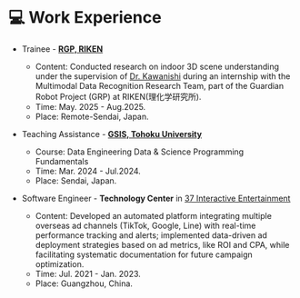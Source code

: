 # 💻 Work Experience
* Trainee - [**RGP, RIKEN**](https://grp.riken.jp/en/labs/multimodal_data_recognition/)
  * Content: Conducted research on indoor 3D scene understanding under the supervision of [Dr. Kawanishi](https://yasutomo57jp.github.io/) during an internship with the Multimodal Data Recognition Research Team, part of the Guardian Robot Project (GRP) at RIKEN(理化学研究所).
  * Time: May. 2025 - Aug.2025.
  * Place: Remote-Sendai, Japan.


* Teaching Assistance - [**GSIS, Tohoku University**](https://www.is.tohoku.ac.jp/en/)
  * Course: Data Engineering Data & Science Programming Fundamentals
  * Time: Mar. 2024 - Jul.2024.
  * Place: Sendai, Japan.


* Software Engineer - **Technology Center** in [37 Interactive Entertainment](https://www.37entertainment.net/)
  * Content: Developed an automated platform integrating multiple overseas ad channels (TikTok, Google, Line) with real-time performance tracking and alerts; implemented data-driven ad deployment strategies based on ad metrics, like ROI and CPA, while facilitating systematic documentation for future campaign optimization.
  * Time: Jul. 2021 - Jan. 2023.
  * Place: Guangzhou, China.
